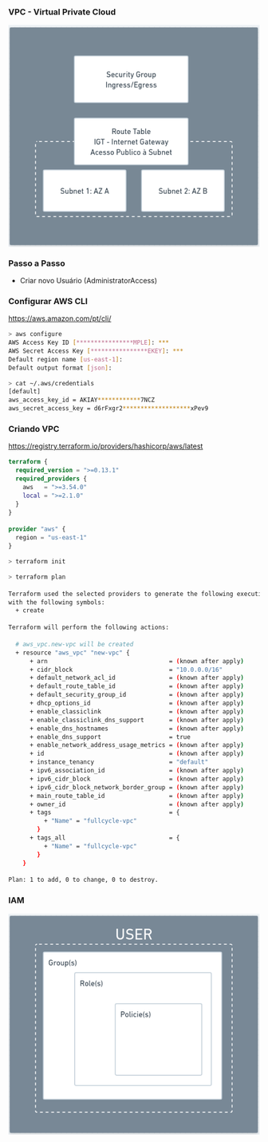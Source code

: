 ### VPC - Virtual Private Cloud

<img src="./.github/vpc.png" alt="VPC - Virtual Private Cloud" style="display: block; margin: 0 auto" />

### Passo a Passo
- Criar novo Usuário (AdministratorAccess)

### Configurar AWS CLI
https://aws.amazon.com/pt/cli/

```bash
> aws configure
AWS Access Key ID [****************MPLE]: ***
AWS Secret Access Key [****************EKEY]: ***
Default region name [us-east-1]: 
Default output format [json]: 
```

```bash
> cat ~/.aws/credentials
[default]
aws_access_key_id = AKIAY************7NCZ
aws_secret_access_key = d6rFxgr2*******************xPev9
```

### Criando VPC
https://registry.terraform.io/providers/hashicorp/aws/latest

```terraform
terraform {
  required_version = ">=0.13.1"
  required_providers {
    aws   = ">=3.54.0"
    local = ">=2.1.0"
  }
}

provider "aws" {
  region = "us-east-1"
}
```

```bash
> terraform init
```

```bash
> terraform plan

Terraform used the selected providers to generate the following execution plan. Resource actions are indicated
with the following symbols:
  + create

Terraform will perform the following actions:

  # aws_vpc.new-vpc will be created
  + resource "aws_vpc" "new-vpc" {
      + arn                                  = (known after apply)
      + cidr_block                           = "10.0.0.0/16"
      + default_network_acl_id               = (known after apply)
      + default_route_table_id               = (known after apply)
      + default_security_group_id            = (known after apply)
      + dhcp_options_id                      = (known after apply)
      + enable_classiclink                   = (known after apply)
      + enable_classiclink_dns_support       = (known after apply)
      + enable_dns_hostnames                 = (known after apply)
      + enable_dns_support                   = true
      + enable_network_address_usage_metrics = (known after apply)
      + id                                   = (known after apply)
      + instance_tenancy                     = "default"
      + ipv6_association_id                  = (known after apply)
      + ipv6_cidr_block                      = (known after apply)
      + ipv6_cidr_block_network_border_group = (known after apply)
      + main_route_table_id                  = (known after apply)
      + owner_id                             = (known after apply)
      + tags                                 = {
          + "Name" = "fullcycle-vpc"
        }
      + tags_all                             = {
          + "Name" = "fullcycle-vpc"
        }
    }

Plan: 1 to add, 0 to change, 0 to destroy.
```

### IAM
![](.github/IAM-group-role-policy.png)